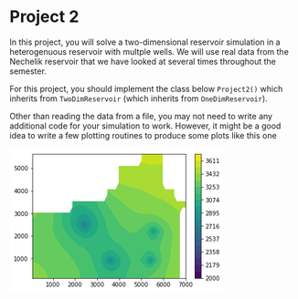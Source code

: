 # Project 2


In this project, you will solve a two-dimensional reservoir simulation in a heterogenuous reservoir with multple wells. We will use real data from the Nechelik reservoir that we have looked at several times throughout the semester.

For this project, you should implement the class below `Project2()` which inherits from `TwoDimReservoir` (which inherits from `OneDimReservoir`). 
 
Other than reading the data from a file, you may not need to write any additional code for your simulation to work.  However, it might be a good idea to write a few plotting routines to produce some plots like this one

![img](images/contour.png)
